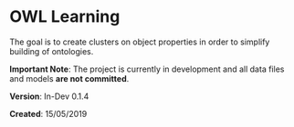 # OWL Learning
The goal is to create clusters on object properties in order to simplify building of ontologies.

<b>Important Note</b>: The project is currently in development and all data files and models <b>are not committed</b>.

<b>Version</b>: In-Dev 0.1.4

<b>Created</b>: 15/05/2019

